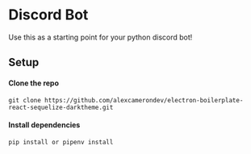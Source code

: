 # Discord Bot

Use this as a starting point for your python discord bot!

## Setup

#### Clone the repo

```
git clone https://github.com/alexcamerondev/electron-boilerplate-react-sequelize-darktheme.git
```

#### Install dependencies

```
pip install or pipenv install
```
